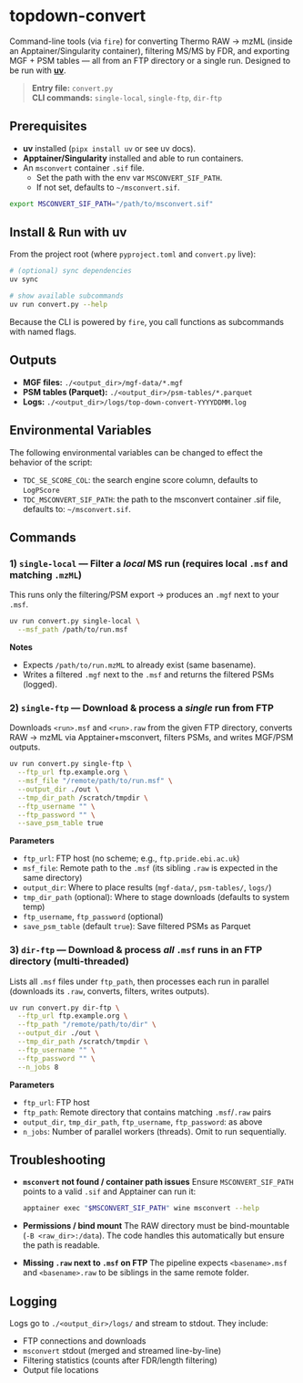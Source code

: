 # topdown-convert

Command-line tools (via `fire`) for converting Thermo RAW → mzML (inside an Apptainer/Singularity container), filtering MS/MS by FDR, and exporting MGF + PSM tables — all from an FTP directory or a single run. Designed to be run with **[uv](https://github.com/astral-sh/uv)**.

> **Entry file:** `convert.py`  
> **CLI commands:** `single-local`, `single-ftp`, `dir-ftp`

## Prerequisites

- **uv** installed (`pipx install uv` or see uv docs).
- **Apptainer/Singularity** installed and able to run containers.
- An `msconvert` container `.sif` file.  
  - Set the path with the env var `MSCONVERT_SIF_PATH`.  
  - If not set, defaults to `~/msconvert.sif`.

```bash
export MSCONVERT_SIF_PATH="/path/to/msconvert.sif"
```

## Install & Run with uv

From the project root (where `pyproject.toml` and `convert.py` live):

```bash
# (optional) sync dependencies
uv sync

# show available subcommands
uv run convert.py --help
```

Because the CLI is powered by `fire`, you call functions as subcommands with named flags.

## Outputs

* **MGF files:** `./<output_dir>/mgf-data/*.mgf`
* **PSM tables (Parquet):** `./<output_dir>/psm-tables/*.parquet`
* **Logs:** `./<output_dir>/logs/top-down-convert-YYYYDDMM.log`

## Environmental Variables

The following environmental variables can be changed to effect the behavior of the script:

- `TDC_SE_SCORE_COL`: the search engine score column, defaults to `LogPScore`
- `TDC_MSCONVERT_SIF_PATH`: the path to the msconvert container .sif file, defaults to: `~/msconvert.sif`.

## Commands

### 1) `single-local` — Filter a *local* MS run (requires local `.msf` and matching `.mzML`)

This runs only the filtering/PSM export → produces an `.mgf` next to your `.msf`.

```bash
uv run convert.py single-local \
  --msf_path /path/to/run.msf
```

**Notes**

* Expects `/path/to/run.mzML` to already exist (same basename).
* Writes a filtered `.mgf` next to the `.msf` and returns the filtered PSMs (logged).


### 2) `single-ftp` — Download & process a *single* run from FTP

Downloads `<run>.msf` and `<run>.raw` from the given FTP directory, converts RAW → mzML via Apptainer+msconvert, filters PSMs, and writes MGF/PSM outputs.

```bash
uv run convert.py single-ftp \
  --ftp_url ftp.example.org \
  --msf_file "/remote/path/to/run.msf" \
  --output_dir ./out \
  --tmp_dir_path /scratch/tmpdir \
  --ftp_username "" \
  --ftp_password "" \
  --save_psm_table true
```

**Parameters**

* `ftp_url`: FTP host (no scheme; e.g., `ftp.pride.ebi.ac.uk`)
* `msf_file`: Remote path to the `.msf` (its sibling `.raw` is expected in the same directory)
* `output_dir`: Where to place results (`mgf-data/`, `psm-tables/`, `logs/`)
* `tmp_dir_path` (optional): Where to stage downloads (defaults to system temp)
* `ftp_username`, `ftp_password` (optional)
* `save_psm_table` (default `true`): Save filtered PSMs as Parquet

### 3) `dir-ftp` — Download & process *all* `.msf` runs in an FTP directory (multi-threaded)

Lists all `.msf` files under `ftp_path`, then processes each run in parallel (downloads its `.raw`, converts, filters, writes outputs).

```bash
uv run convert.py dir-ftp \
  --ftp_url ftp.example.org \
  --ftp_path "/remote/path/to/dir" \
  --output_dir ./out \
  --tmp_dir_path /scratch/tmpdir \
  --ftp_username "" \
  --ftp_password "" \
  --n_jobs 8
```

**Parameters**

* `ftp_url`: FTP host
* `ftp_path`: Remote directory that contains matching `.msf`/`.raw` pairs
* `output_dir`, `tmp_dir_path`, `ftp_username`, `ftp_password`: as above
* `n_jobs`: Number of parallel workers (threads). Omit to run sequentially.

## Troubleshooting

* **`msconvert` not found / container path issues**
  Ensure `MSCONVERT_SIF_PATH` points to a valid `.sif` and Apptainer can run it:

  ```bash
  apptainer exec "$MSCONVERT_SIF_PATH" wine msconvert --help
  ```

* **Permissions / bind mount**
  The RAW directory must be bind-mountable (`-B <raw_dir>:/data`). The code handles this automatically but ensure the path is readable.

* **Missing `.raw` next to `.msf` on FTP**
  The pipeline expects `<basename>.msf` and `<basename>.raw` to be siblings in the same remote folder.

## Logging

Logs go to `./<output_dir>/logs/` and stream to stdout. They include:

* FTP connections and downloads
* `msconvert` stdout (merged and streamed line-by-line)
* Filtering statistics (counts after FDR/length filtering)
* Output file locations
